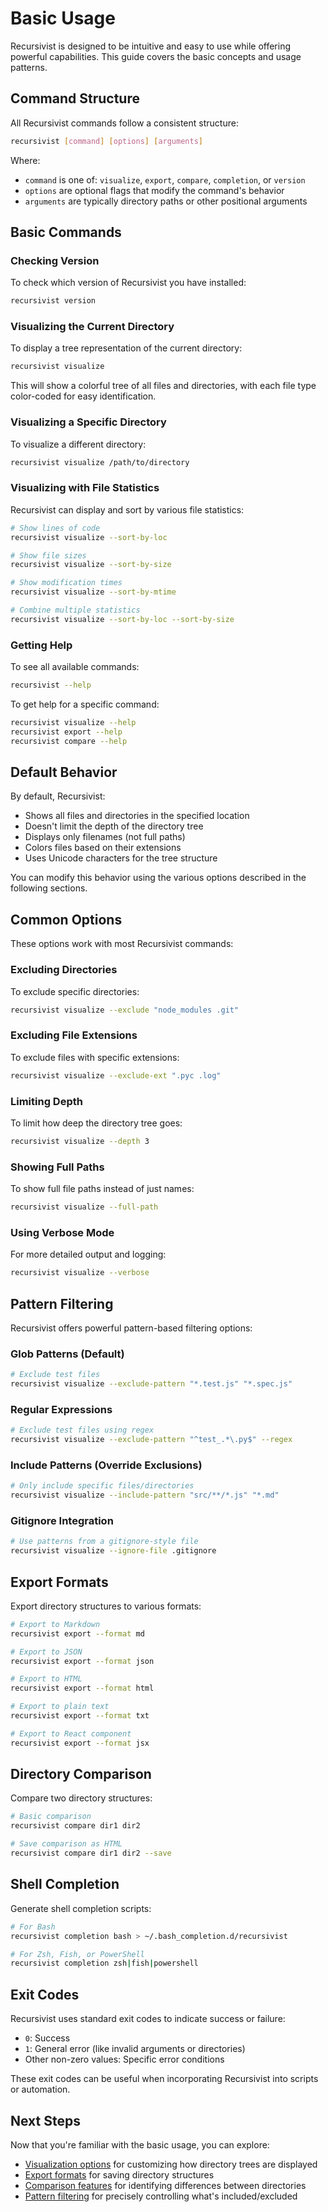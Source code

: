 # Basic Usage

Recursivist is designed to be intuitive and easy to use while offering powerful capabilities. This guide covers the basic concepts and usage patterns.

## Command Structure

All Recursivist commands follow a consistent structure:

```bash
recursivist [command] [options] [arguments]
```

Where:

- `command` is one of: `visualize`, `export`, `compare`, `completion`, or `version`
- `options` are optional flags that modify the command's behavior
- `arguments` are typically directory paths or other positional arguments

## Basic Commands

### Checking Version

To check which version of Recursivist you have installed:

```bash
recursivist version
```

### Visualizing the Current Directory

To display a tree representation of the current directory:

```bash
recursivist visualize
```

This will show a colorful tree of all files and directories, with each file type color-coded for easy identification.

### Visualizing a Specific Directory

To visualize a different directory:

```bash
recursivist visualize /path/to/directory
```

### Visualizing with File Statistics

Recursivist can display and sort by various file statistics:

```bash
# Show lines of code
recursivist visualize --sort-by-loc

# Show file sizes
recursivist visualize --sort-by-size

# Show modification times
recursivist visualize --sort-by-mtime

# Combine multiple statistics
recursivist visualize --sort-by-loc --sort-by-size
```

### Getting Help

To see all available commands:

```bash
recursivist --help
```

To get help for a specific command:

```bash
recursivist visualize --help
recursivist export --help
recursivist compare --help
```

## Default Behavior

By default, Recursivist:

- Shows all files and directories in the specified location
- Doesn't limit the depth of the directory tree
- Displays only filenames (not full paths)
- Colors files based on their extensions
- Uses Unicode characters for the tree structure

You can modify this behavior using the various options described in the following sections.

## Common Options

These options work with most Recursivist commands:

### Excluding Directories

To exclude specific directories:

```bash
recursivist visualize --exclude "node_modules .git"
```

### Excluding File Extensions

To exclude files with specific extensions:

```bash
recursivist visualize --exclude-ext ".pyc .log"
```

### Limiting Depth

To limit how deep the directory tree goes:

```bash
recursivist visualize --depth 3
```

### Showing Full Paths

To show full file paths instead of just names:

```bash
recursivist visualize --full-path
```

### Using Verbose Mode

For more detailed output and logging:

```bash
recursivist visualize --verbose
```

## Pattern Filtering

Recursivist offers powerful pattern-based filtering options:

### Glob Patterns (Default)

```bash
# Exclude test files
recursivist visualize --exclude-pattern "*.test.js" "*.spec.js"
```

### Regular Expressions

```bash
# Exclude test files using regex
recursivist visualize --exclude-pattern "^test_.*\.py$" --regex
```

### Include Patterns (Override Exclusions)

```bash
# Only include specific files/directories
recursivist visualize --include-pattern "src/**/*.js" "*.md"
```

### Gitignore Integration

```bash
# Use patterns from a gitignore-style file
recursivist visualize --ignore-file .gitignore
```

## Export Formats

Export directory structures to various formats:

```bash
# Export to Markdown
recursivist export --format md

# Export to JSON
recursivist export --format json

# Export to HTML
recursivist export --format html

# Export to plain text
recursivist export --format txt

# Export to React component
recursivist export --format jsx
```

## Directory Comparison

Compare two directory structures:

```bash
# Basic comparison
recursivist compare dir1 dir2

# Save comparison as HTML
recursivist compare dir1 dir2 --save
```

## Shell Completion

Generate shell completion scripts:

```bash
# For Bash
recursivist completion bash > ~/.bash_completion.d/recursivist

# For Zsh, Fish, or PowerShell
recursivist completion zsh|fish|powershell
```

## Exit Codes

Recursivist uses standard exit codes to indicate success or failure:

- `0`: Success
- `1`: General error (like invalid arguments or directories)
- Other non-zero values: Specific error conditions

These exit codes can be useful when incorporating Recursivist into scripts or automation.

## Next Steps

Now that you're familiar with the basic usage, you can explore:

- [Visualization options](visualization.md) for customizing how directory trees are displayed
- [Export formats](../reference/export-formats.md) for saving directory structures
- [Comparison features](compare.md) for identifying differences between directories
- [Pattern filtering](pattern-filtering.md) for precisely controlling what's included/excluded
